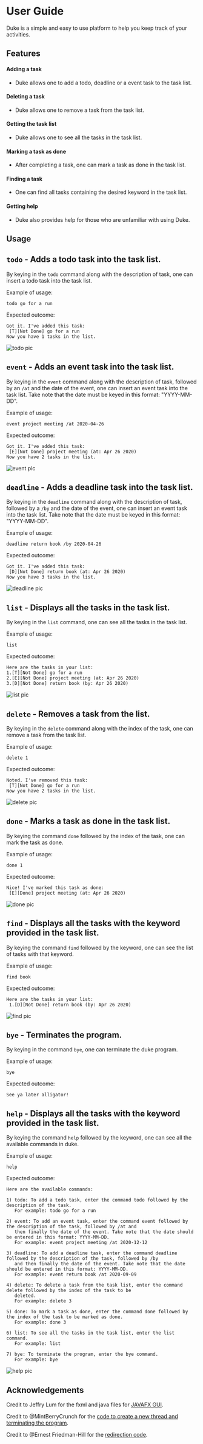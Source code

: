 # User Guide
Duke is a simple and easy to use platform to help you keep track of your activities.

## Features 

#### **Adding a task**
* Duke allows one to add a todo, deadline or a event task to the task list.

#### **Deleting a task**
* Duke allows one to remove a task from the task list.

#### **Getting the task list**
* Duke allows one to see all the tasks in the task list.

#### **Marking a task as done**
* After completing a task, one can mark a task as done in the task list.

#### **Finding a task**
* One can find all tasks containing the desired keyword in the task list.

#### **Getting help**
* Duke also provides help for those who are unfamiliar with using Duke.


## Usage

## `todo` - Adds a todo task into the task list.

By keying in the `todo` command along with the description of task, one can insert a todo task into the task list.

Example of usage: 

`todo go for a run`

Expected outcome:

```
Got it. I've added this task:
 [T][Not Done] go for a run
Now you have 1 tasks in the list.
```

![todo pic](todo.png)

## `event` - Adds an event task into the task list.

By keying in the `event` command along with the description of task, followed by an `/at` and the date of the event, one 
can insert an event task into the task list. Take note that the date must be keyed in this format: "YYYY-MM-DD".

Example of usage: 

`event project meeting /at 2020-04-26`

Expected outcome:

```
Got it. I've added this task:
 [E][Not Done] project meeting (at: Apr 26 2020)
Now you have 2 tasks in the list.
```

![event pic](event.png)

## `deadline` - Adds a deadline task into the task list.

By keying in the `deadline` command along with the description of task, followed by a `/by` and the date of the event, 
one can insert an event task into the task list. Take note that the date must be keyed in this format: "YYYY-MM-DD".

Example of usage: 

`deadline return book /by 2020-04-26`

Expected outcome:

```
Got it. I've added this task:
 [D][Not Done] return book (at: Apr 26 2020)
Now you have 3 tasks in the list.
```

![deadline pic](deadline.png)

## `list` - Displays all the tasks in the task list.

By keying in the `list` command, one can see all the tasks in the task list.

Example of usage:

`list`

Expected outcome:

```
Here are the tasks in your list:
1.[T][Not Done] go for a run
2.[E][Not Done] project meeting (at: Apr 26 2020)
3.[D][Not Done] return book (by: Apr 26 2020)
```

![list pic](list.png)

## `delete` - Removes a task from the list.
By keying in the `delete` command along with the index of the task, one can remove a task from the task list.

Example of usage: 

`delete 1`

Expected outcome:

```
Noted. I've removed this task:
 [T][Not Done] go for a run
Now you have 2 tasks in the list.
```

![delete pic](delete.png)

## `done` - Marks a task as done in the task list.

By keying the command `done` followed by the index of the task, one can mark the task as done.

Example of usage: 

`done 1`

Expected outcome:

```
Nice! I've marked this task as done:
 [E][Done] project meeting (at: Apr 26 2020)
```

![done pic](done.png)

## `find` - Displays all the tasks with the keyword provided in the task list.

By keying the command `find` followed by the keyword, one can see the list of tasks with that keyword.

Example of usage: 

`find book`

Expected outcome:

```
Here are the tasks in your list:
 1.[D][Not Done] return book (by: Apr 26 2020)
```

![find pic](find.png)

## `bye` - Terminates the program.

By keying in the command `bye`, one can terminate the duke program.

Example of usage:

`bye`

Expected outcome:

```
See ya later alligator!
```

## `help` - Displays all the tasks with the keyword provided in the task list.

By keying the command `help` followed by the keyword, one can see all the available commands in duke.

Example of usage: 

`help`

Expected outcome:

```
Here are the available commands:

1) todo: To add a todo task, enter the command todo followed by the description of the task.
   For example: todo go for a run

2) event: To add an event task, enter the command event followed by the description of the task, followed by /at and 
   then finally the date of the event. Take note that the date should be entered in this format: YYYY-MM-DD.
   For example: event project meeting /at 2020-12-12

3) deadline: To add a deadline task, enter the command deadline followed by the description of the task, followed by /by
   and then finally the date of the event. Take note that the date should be entered in this format: YYYY-MM-DD.
   For example: event return book /at 2020-09-09

4) delete: To delete a task from the task list, enter the command delete followed by the index of the task to be 
   deleted.
   For example: delete 3

5) done: To mark a task as done, enter the command done followed by the index of the task to be marked as done.
   For example: done 3

6) list: To see all the tasks in the task list, enter the list command.
   For example: list

7) bye: To terminate the program, enter the bye command.
   For example: bye 
```
![help pic](help.png)

## Acknowledgements
Credit to Jeffry Lum for the fxml and java files for [JAVAFX GUI](https://github.com/nus-cs2103-AY1920S2/duke/blob/master/tutorials/javaFxTutorialPart4.md).

Credit to @MintBerryCrunch for the [code to create a new thread and terminating the program](https://stackoverflow.com/questions/52393982/javafx-problem-with-platform-runlater-delayed-rendering-of-canvas-graphic).

Credit to @Ernest Friedman-Hill for the [redirection code](https://stackoverflow.com/questions/8708342/redirect-console-output-to-string-in-java/8708357).

